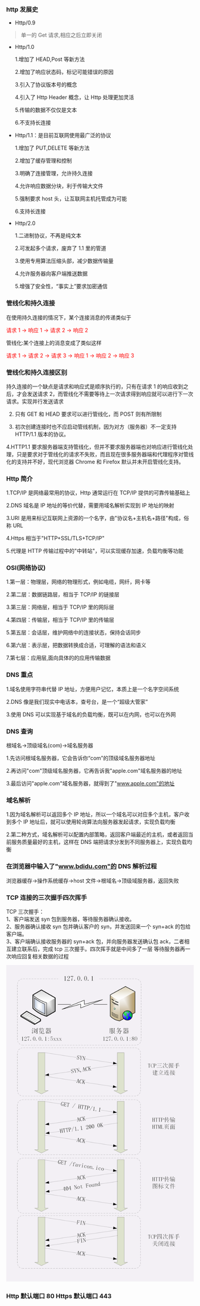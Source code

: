 <!--
 * @Author: your name
 * @Date: 2020-04-18 12:51:15
 * @LastEditTime: 2020-04-28 10:45:59
 * @LastEditors: Please set LastEditors
 * @Description: In User Settings Edit
 * @FilePath: /webNotes/http/index.md
 -->

### http 发展史

- Http/0.9

> 单一的 Get 请求,相应之后立即关闭

- Http/1.0

  1.增加了 HEAD,Post 等新方法

  2.增加了响应状态码，标记可能错误的原因

  3.引入了协议版本号的概念

  4.引入了 Http Header 概念，让 Http 处理更加灵活

  5.传输的数据不仅仅是文本

  6.不支持长连接

- Http/1.1：是目前互联网使用最广泛的协议

  1.增加了 PUT,DELETE 等新方法

  2.增加了缓存管理和控制

  3.明确了连接管理，允许持久连接

  4.允许响应数据分块，利于传输大文件

  5.强制要求 host 头，让互联网主机托管成为可能

  6.支持长连接

- Http/2.0

  1.二进制协议，不再是纯文本

  2.可发起多个请求，废弃了 1.1 里的管道

  3.使用专用算法压缩头部，减少数据传输量

  4.允许服务器向客户端推送数据

  5.增强了安全性，“事实上”要求加密通信

### 管线化和持久连接

在使用持久连接的情况下，某个连接消息的传递类似于

<font color=red>请求 1 -> 响应 1 -> 请求 2 -> 响应 2</font>

管线化:某个连接上的消息变成了类似这样

<font color=red>请求 1 -> 请求 2 -> 请求 3 -> 响应 1 -> 响应 2 -> 响应 3</font>

### 管线化和持久连接区别

持久连接的一个缺点是请求和响应式是顺序执行的，只有在请求 1 的响应收到之后，才会发送请求 2，而管线化不需要等待上一次请求得到响应就可以进行下一次请求。实现并行发送请求

2. 只有 GET 和 HEAD 要求可以进行管线化，而 POST 则有所限制

3. 初次创建连接时也不应启动管线机制，因为对方（服务器）不一定支持 HTTP/1.1 版本的协议。

4.HTTP1.1 要求服务器端支持管线化，但并不要求服务器端也对响应进行管线化处理，只是要求对于管线化的请求不失败，而且现在很多服务器端和代理程序对管线化的支持并不好，现代浏览器 Chrome 和 Firefox 默认并未开启管线化支持。

### Http 简介

1.TCP/IP 是网络最常用的协议，Http 通常运行在 TCP/IP 提供的可靠传输基础上

2.DNS 域名是 IP 地址的等价代替，需要用域名解析实现到 IP 地址的映射

3.URI 是用来标记互联网上资源的一个名字，由"协议名+主机名+路径"构成，俗称 URL

4.Https 相当于"HTTP+SSL/TLS+TCP/IP"

5.代理是 HTTP 传输过程中的"中转站"，可以实现缓存加速，负载均衡等功能

### OSI(网络协议)

1.第一层：物理层，网络的物理形式，例如电缆，网纤，网卡等

2.第二层：数据链路层，相当于 TCP/IP 的链接层

3.第三层：网络层，相当于 TCP/IP 里的网际层

4.第四层：传输层，相当于 TCP/IP 里的传输层

5.第五层：会话层，维护网络中的连接状态，保持会话同步

6.第六层：表示层，把数据转换成合适，可理解的语法和语义

7.第七层：应用层,面向具体的的应用传输数据

### DNS 重点

1.域名使用字符串代替 IP 地址，方便用户记忆，本质上是一个名字空间系统

2.DNS 像是我们现实中电话本，查号台，是一个“超级大管家”

3.使用 DNS 可以实现基于域名的负载均衡，既可以在内网，也可以在外网

### DNS 查询

根域名->顶级域名(com)->域名服务器

1.先访问根域名服务器，它会告诉你“com”的顶级域名服务器地址

2.再访问"com"顶级域名服务器，它再告诉我"apple.com"域名服务器的地址

3.最后访问"apple.com"域名服务器，就得到了"www.apple.com"的地址

### 域名解析

1.因为域名解析可以返回多个 IP 地址，所以一个域名可以对应多个主机，客户收到多个 IP 地址后，就可以使用轮询算法向服务器发起请求，实现负载均衡

2.第二种方式，域名解析可以配置内部策略，返回客户端最近的主机，或者返回当前服务质量最好的主机，这样在 DNS 端把请求分发到不同服务器上，实现负载均衡

### 在浏览器中输入了"www.bdidu.com"的 DNS 解析过程

浏览器缓存->操作系统缓存->host 文件->根域名->顶级域服务器，返回失败

### TCP 连接的三次握手四次挥手

TCP 三次握手：<br/>
1、客户端发送 syn 包到服务器，等待服务器确认接收。<br/>
2、服务器确认接收 syn 包并确认客户的 syn，并发送回来一个 syn+ack 的包给客户端。<br/>
3、客户端确认接收服务器的 syn+ack 包，并向服务器发送确认包 ack，二者相互建立联系后，完成 tcp 三次握手。四次挥手就是中间多了一层 等待服务器再一次响应回复相关数据的过程

![avatar](./img/shakeHands.png)

### Http 默认端口 80 Https 默认端口 443
